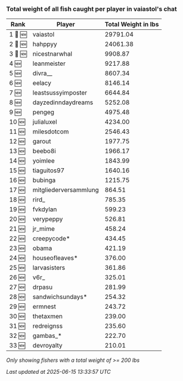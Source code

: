 ### Total weight of all fish caught per player in vaiastol's chat
| Rank | Player | Total Weight in lbs |
|------|--------|---------|
| 1 🥇 🆕 | vaiastol | 29791.04 |
| 2 🥈 🆕 | hahppyy | 24061.38 |
| 3 🥉 🆕 | nicestnarwhal | 9908.87 |
| 4 🆕 | leanmeister | 9217.88 |
| 5 🆕 | divra__ | 8607.34 |
| 6 🆕 | eelacy | 8146.14 |
| 7 🆕 | leastsussyimposter | 6644.84 |
| 8 🆕 | dayzedinndaydreams | 5252.08 |
| 9 🆕 | pengeg | 4975.48 |
| 10 🆕 | julialuxel | 4234.00 |
| 11 🆕 | milesdotcom | 2546.43 |
| 12 🆕 | garout | 1977.75 |
| 13 🆕 | beebo8i | 1966.17 |
| 14 🆕 | yoimlee | 1843.99 |
| 15 🆕 | tiaguitos97 | 1640.16 |
| 16 🆕 | bubinga | 1215.75 |
| 17 🆕 | mitgliederversammlung | 864.51 |
| 18 🆕 | rird_ | 785.35 |
| 19 🆕 | fvkdylan | 599.23 |
| 20 🆕 | verypeppy | 526.81 |
| 21 🆕 | jr_mime | 458.24 |
| 22 🆕 | creepycode* | 434.45 |
| 23 🆕 | obama | 421.19 |
| 24 🆕 | houseofleaves* | 376.00 |
| 25 🆕 | larvasisters | 361.86 |
| 26 🆕 | v6r_ | 325.01 |
| 27 🆕 | drpasu | 281.99 |
| 28 🆕 | sandwichsundays* | 254.32 |
| 29 🆕 | ermnest | 243.72 |
| 30 🆕 | thetaxmen | 239.00 |
| 31 🆕 | redreignss | 235.60 |
| 32 🆕 | gambas_* | 222.70 |
| 33 🆕 | devroyalty | 210.01 |

_Only showing fishers with a total weight of >= 200 lbs_

_Last updated at 2025-06-15 13:33:57 UTC_